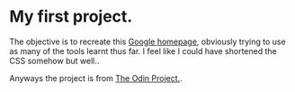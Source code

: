 # My first project.

The objective is to recreate this [Google homepage](https://web.archive.org/web/20191130234759/https://www.google.com/), obviously trying to use as many of the tools learnt thus far. I feel like I could have shortened the CSS somehow but well..

Anyways the project is from [The Odin Project.](https://www.theodinproject.com).
